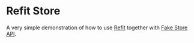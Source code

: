 ﻿# Refit Store

A very simple demonstration of how to use [Refit](https://github.com/reactiveui/refit) together with [Fake Store API](https://fakestoreapi.com/).
